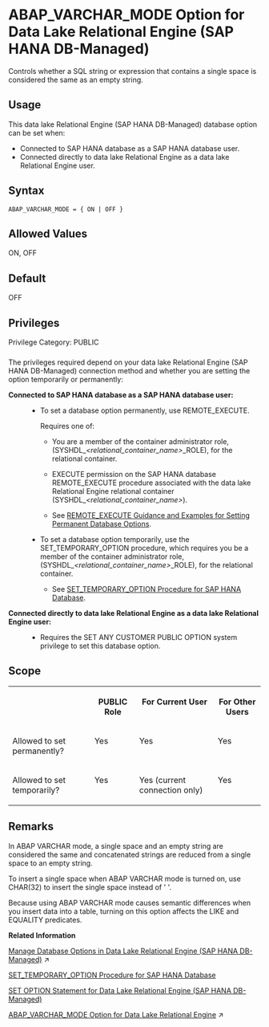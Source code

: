 <!-- loiofd417eec6ec840f291da03d66ab3c773 -->

# ABAP\_VARCHAR\_MODE Option for Data Lake Relational Engine \(SAP HANA DB-Managed\)

Controls whether a SQL string or expression that contains a single space is considered the same as an empty string.



<a name="loiofd417eec6ec840f291da03d66ab3c773__section_dzz_4jj_kyb"/>

## Usage

This data lake Relational Engine \(SAP HANA DB-Managed\) database option can be set when:

-   Connected to SAP HANA database as a SAP HANA database user.
-   Connected directly to data lake Relational Engine as a data lake Relational Engine user.



<a name="loiofd417eec6ec840f291da03d66ab3c773__section_vll_yg2_crb"/>

## Syntax

```
ABAP_VARCHAR_MODE = { ON | OFF }
```



<a name="loiofd417eec6ec840f291da03d66ab3c773__section_csy_yg2_crb"/>

## Allowed Values

ON, OFF



<a name="loiofd417eec6ec840f291da03d66ab3c773__section_irk_zg2_crb"/>

## Default

OFF



<a name="loiofd417eec6ec840f291da03d66ab3c773__section_m53_35v_cxb"/>

## Privileges

Privilege Category: PUBLIC



### 

The privileges required depend on your data lake Relational Engine \(SAP HANA DB-Managed\) connection method and whether you are setting the option temporarily or permanently:


<dl>
<dt><b>

Connected to SAP HANA database as a SAP HANA database user:

</b></dt>
<dd>

-   To set a database option permanently, use REMOTE\_EXECUTE.

    Requires one of:

    -   You are a member of the container administrator role, \(SYSHDL\_*<relational\_container\_name\>*\_ROLE\), for the relational container.
    -   EXECUTE permission on the SAP HANA database REMOTE\_EXECUTE procedure associated with the data lake Relational Engine relational container \(SYSHDL\_*<relational\_container\_name\>*\).

    -   See [REMOTE\_EXECUTE Guidance and Examples for Setting Permanent Database Options](remote-execute-guidance-and-examples-for-setting-permanent-database-options-0023bea.md).


-   To set a database option temporarily, use the SET\_TEMPORARY\_OPTION procedure, which requires you be a member of the container administrator role, \(SYSHDL\_*<relational\_container\_name\>*\_ROLE\), for the relational container.

    -   See [SET\_TEMPORARY\_OPTION Procedure for SAP HANA Database](../080-sap-hana-database-for-data-lake-relational-engine/set-temporary-option-procedure-for-sap-hana-database-abcd703.md).





</dd><dt><b>

Connected directly to data lake Relational Engine as a data lake Relational Engine user:

</b></dt>
<dd>

-   Requires the SET ANY CUSTOMER PUBLIC OPTION system privilege to set this database option.



</dd>
</dl>



<a name="loiofd417eec6ec840f291da03d66ab3c773__section_b5b_knb_dxb"/>

## Scope


<table>
<tr>
<th valign="top">

 

</th>
<th valign="top">

PUBLIC Role

</th>
<th valign="top">

For Current User

</th>
<th valign="top">

For Other Users

</th>
</tr>
<tr>
<td valign="top">

Allowed to set permanently?

</td>
<td valign="top">

Yes

</td>
<td valign="top">

Yes

</td>
<td valign="top">

Yes

</td>
</tr>
<tr>
<td valign="top">

Allowed to set temporarily?

</td>
<td valign="top">

Yes

</td>
<td valign="top">

Yes \(current connection only\)

</td>
<td valign="top">

Yes

</td>
</tr>
</table>



<a name="loiofd417eec6ec840f291da03d66ab3c773__section_kzp_ch2_crb"/>

## Remarks

In ABAP VARCHAR mode, a single space and an empty string are considered the same and concatenated strings are reduced from a single space to an empty string.

To insert a single space when ABAP VARCHAR mode is turned on, use CHAR\(32\) to insert the single space instead of ' '.

Because using ABAP VARCHAR mode causes semantic differences when you insert data into a table, turning on this option affects the LIKE and EQUALITY predicates.

**Related Information**  


[Manage Database Options in Data Lake Relational Engine (SAP HANA DB-Managed)](https://help.sap.com/viewer/9220e7fec0fe4503b5c5a6e21d584e63/2024_3_QRC/en-US/964f12eb2961478b8205f5bfd8ee2ec6.html "Data lake Relational Engine database options are configurable settings that change the way the data lake Relational Engine instance behaves or performs.") :arrow_upper_right:

[SET\_TEMPORARY\_OPTION Procedure for SAP HANA Database](../080-sap-hana-database-for-data-lake-relational-engine/set-temporary-option-procedure-for-sap-hana-database-abcd703.md "Grant database options temporarily for the current connection only on a data lake Relational Engine relational container.")

[SET OPTION Statement for Data Lake Relational Engine \(SAP HANA DB-Managed\)](../030-sql-statements/set-option-statement-for-data-lake-relational-engine-sap-hana-db-managed-84a37a4.md "Changes options that affect the behavior of the database and its compatibility with Transact-SQL. Setting the value of an option can change the behavior for all users or an individual user, in either a temporary or permanent scope.")

[ABAP_VARCHAR_MODE Option for Data Lake Relational Engine](https://help.sap.com/viewer/19b3964099384f178ad08f2d348232a9/2024_3_QRC/en-US/62acec57c05b463ca9add28e6bf066e2.html "Controls whether a SQL string or expression that contains a single space is considered the same as an empty string.") :arrow_upper_right:

